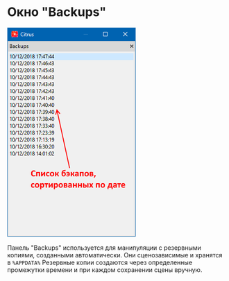 # Окно "Backups"

![Backups](images/backups.png)

Панель "Backups" используется для манипуляции с резервными копиями, созданными автоматически. Они сценозависимые и хранятся в `%APPDATA%` 
Резервные копии создаются через определенные промежутки времени и при каждом сохранении сцены вручную.
